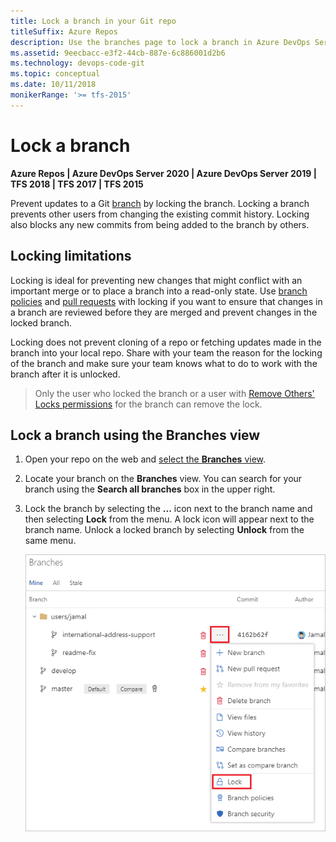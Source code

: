 ```yaml
---
title: Lock a branch in your Git repo
titleSuffix: Azure Repos
description: Use the branches page to lock a branch in Azure DevOps Services or TFS, preventing pushes to the branch.
ms.assetid: 9eecbacc-e3f2-44cb-887e-6c886001d2b6
ms.technology: devops-code-git 
ms.topic: conceptual
ms.date: 10/11/2018
monikerRange: '>= tfs-2015'
---
```



# Lock a branch
**Azure Repos | Azure DevOps Server 2020 | Azure DevOps Server 2019 | TFS 2018 | TFS 2017 | TFS 2015**

Prevent updates to a Git [branch](branches.md) by locking the branch. 
Locking a branch prevents other users from changing the existing commit history. 
Locking also blocks any new commits from being added to the branch by others. 

## Locking limitations

Locking is ideal for preventing new changes that might conflict with an important merge or to place a branch into a read-only state. 
Use [branch policies](branch-policies.md) and [pull requests](pull-requests.md) with locking if you want to ensure that changes in a branch are reviewed before they are merged and prevent changes in the locked branch.

Locking does not prevent cloning of a repo or fetching updates made in the branch into your local repo.
Share with your team the reason for the locking of the branch and make sure your team knows what to do to work with the branch after it is unlocked. 

> Only the user who locked the branch or a user with [Remove Others' Locks permissions](../../organizations/security/set-git-tfvc-repository-permissions.md#git-repository) for the branch can remove the lock.

## Lock a branch using the Branches view

1. Open your repo on the web and [select the **Branches** view](manage-your-branches.md).

2. Locate your branch on the **Branches** view. You can search for your branch using the **Search all branches** box in the upper right.

3. Lock the branch by selecting the **...** icon next to the branch name and then selecting **Lock** from the menu. A lock icon will appear next to the branch name.
   Unlock a locked branch by selecting **Unlock** from the same menu.

   ![Lock a branch from the branches context menu](media/branches/branches_context_menu_lock.png)

